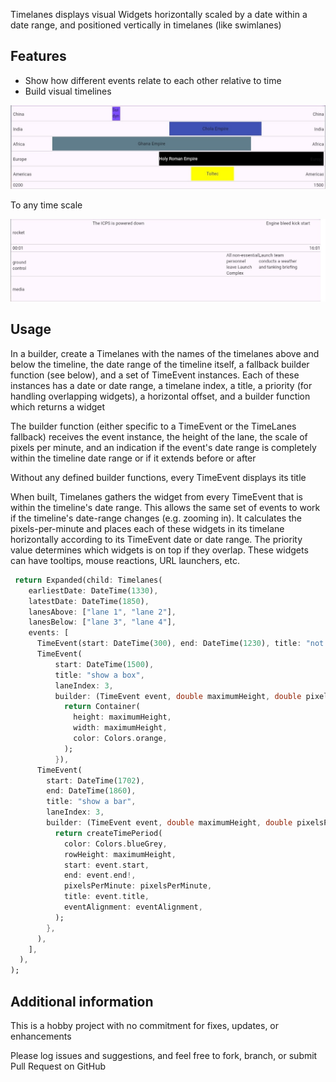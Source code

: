 Timelanes displays visual Widgets horizontally scaled by a date within a date range, 
and positioned vertically in timelanes (like swimlanes)

## Features

* Show how different events relate to each other relative to time
* Build visual timelines

![](readme-example-1.jpg?raw=true)

To any time scale

![](readme-example-2.jpg?raw=true)




## Usage

In a builder, create a Timelanes with the names of the timelanes above and below the timeline, 
the date range of the timeline itself, a fallback builder function (see below), and a set of TimeEvent instances. 
Each of these instances has a date or date range, a timelane index, a title, a priority 
(for handling overlapping widgets), a horizontal offset, and a builder function which returns a widget

The builder function (either specific to a TimeEvent or the TimeLanes fallback) receives the event instance, 
the height of the lane, the scale of pixels per minute, and an indication if the event's date range is 
completely within the timeline date range or if it extends before or after

Without any defined builder functions, every TimeEvent displays its title

When built, Timelanes gathers the widget from every TimeEvent that is within the timeline's date range. This allows
the same set of events to work if the timeline's date-range changes (e.g. zooming in). It calculates the pixels-per-minute
and places each of these widgets in its timelane horizontally according to its TimeEvent date or date range. The 
priority value determines which widgets is on top if they overlap. These widgets can have tooltips, mouse reactions,
URL launchers, etc.
```dart
 return Expanded(child: Timelanes(
    earliestDate: DateTime(1330),
    latestDate: DateTime(1850),
    lanesAbove: ["lane 1", "lane 2"],
    lanesBelow: ["lane 3", "lane 4"],
    events: [
      TimeEvent(start: DateTime(300), end: DateTime(1230), title: "not shown: out of bounds", laneIndex: 0),
      TimeEvent(
          start: DateTime(1500),
          title: "show a box",
          laneIndex: 3,
          builder: (TimeEvent event, double maximumHeight, double pixelsPerMinute, EventAlignment eventAlignment) {
            return Container(
              height: maximumHeight,
              width: maximumHeight,
              color: Colors.orange,
            );
          }),
      TimeEvent(
        start: DateTime(1702),
        end: DateTime(1860),
        title: "show a bar",
        laneIndex: 3,
        builder: (TimeEvent event, double maximumHeight, double pixelsPerMinute, EventAlignment eventAlignment) {
          return createTimePeriod(
            color: Colors.blueGrey,
            rowHeight: maximumHeight,
            start: event.start,
            end: event.end!,
            pixelsPerMinute: pixelsPerMinute,
            title: event.title,
            eventAlignment: eventAlignment,
          );
        },
      ),
    ],
  ),
);
```
## Additional information
This is a hobby project with no commitment for fixes, updates, or enhancements

Please log issues and suggestions, and feel free to fork, branch, or submit Pull Request on GitHub
